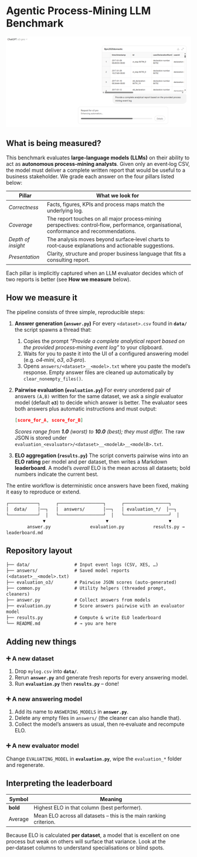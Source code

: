 # Agentic Process‑Mining LLM Benchmark

![Screenshot of the benchmark UI](bench_screenshot.png)

## What is being measured?

This benchmark evaluates **large‑language models (LLMs)** on their ability to act as **autonomous process‑mining analysts**.  Given only an event‑log CSV, the model must deliver a complete written report that would be useful to a business stakeholder.  We grade each answer on the four pillars listed below:

| Pillar             | What we look for                                                                                                                         |
| ------------------ | ---------------------------------------------------------------------------------------------------------------------------------------- |
| *Correctness*      | Facts, figures, KPIs and process maps match the underlying log.                                                                          |
| *Coverage*         | The report touches on all major process‑mining perspectives: control‑flow, performance, organisational, conformance and recommendations. |
| *Depth of insight* | The analysis moves beyond surface‑level charts to root‑cause explanations and actionable suggestions.                                    |
| *Presentation*     | Clarity, structure and proper business language that fits a consulting report.                                                           |

Each pillar is implicitly captured when an LLM evaluator decides which of two reports is better (see **How we measure** below).

## How we measure it

The pipeline consists of three simple, reproducible steps:

1. **Answer generation (`answer.py`)**
   For every `<dataset>.csv` found in **`data/`** the script spawns a thread that:

   1. Copies the prompt *“Provide a complete analytical report based on the provided process‑mining event log”* to your clipboard.
   2. Waits for you to paste it into the UI of a configured answering model (e.g. *o4‑mini*, *o3*, *o3‑pro*).
   3. Opens `answers/<dataset>__<model>.txt` where you paste the model’s response.
      Empty answer files are cleaned up automatically by `clear_nonempty_files()`.

2. **Pairwise evaluation (`evaluation.py`)**
   For every unordered pair of answers `(A,B)` written for the same dataset, we ask a *single* evaluator model (default **`o3`**) to decide which answer is better.  The evaluator sees both answers plus automatic instructions and must output:

   ```json
   [score_for_A, score_for_B]
   ```

   *Scores range from **1.0** (worst) to **10.0** (best); they must differ.*  The raw JSON is stored under `evaluation_<evaluator>/<dataset>__<modelA>__<modelB>.txt`.

3. **ELO aggregation (`results.py`)**
   The script converts pairwise wins into an **ELO rating** per model and per dataset, then writes a Markdown **leaderboard**.  A model’s *overall* ELO is the mean across all datasets; bold numbers indicate the current best.

The entire workflow is deterministic once answers have been fixed, making it easy to reproduce or extend.

```
┌───────────┐      ┌─────────────────┐      ┌─────────────────┐
│  data/    │──┐   │  answers/       │──┐   │ evaluation_*/  │──┐
└───────────┘  │   └─────────────────┘  │   └─────────────────┘  │
              ▼                       ▼                       ▼
        answer.py               evaluation.py           results.py → leaderboard.md
```

## Repository layout

```
├── data/                 # Input event logs (CSV, XES, …)
├── answers/              # Saved model reports (<dataset>__<model>.txt)
├── evaluation_o3/        # Pairwise JSON scores (auto‑generated)
├── common.py             # Utility helpers (threaded prompt, cleaners)
├── answer.py             # Collect answers from models
├── evaluation.py         # Score answers pairwise with an evaluator model
├── results.py            # Compute & write ELO leaderboard
└── README.md             # → you are here
```

## Adding new things

### ➕ A new dataset

1. Drop `mylog.csv` into **`data/`**.
2. Rerun **`answer.py`** and generate fresh reports for every answering model.
3. Run **`evaluation.py`** then **`results.py`** – done!

### ➕ A new answering model

1. Add its name to `ANSWERING_MODELS` in **`answer.py`**.
2. Delete any empty files in `answers/` (the cleaner can also handle that).
3. Collect the model’s answers as usual, then re‑evaluate and recompute ELO.

### ➕ A new evaluator model

Change `EVALUATING_MODEL` in **`evaluation.py`**, wipe the `evaluation_*` folder and regenerate.

## Interpreting the leaderboard

| Symbol   | Meaning                                                            |
| -------- | ------------------------------------------------------------------ |
| **bold** | Highest ELO in that column (best performer).                       |
| Average  | Mean ELO across all datasets – this is the main ranking criterion. |

Because ELO is calculated **per dataset**, a model that is excellent on one process but weak on others will surface that variance.  Look at the per‑dataset columns to understand specialisations or blind spots.
